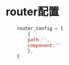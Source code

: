 # router配置


```JavaScript
    router_config = [
        {
        path:'',
        component:''
        },
    ]
```